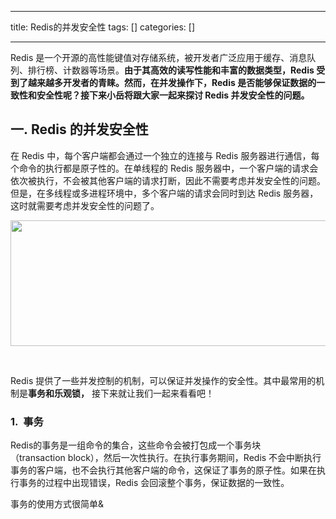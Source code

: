 
--- 
title:  Redis的并发安全性 
tags: []
categories: [] 

---
Redis 是一个开源的高性能键值对存储系统，被开发者广泛应用于缓存、消息队列、排行榜、计数器等场景。**由于其高效的读写性能和丰富的数据类型，Redis 受到了越来越多开发者的青睐。然而，在并发操作下，Redis 是否能够保证数据的一致性和安全性呢？接下来小岳将跟大家一起来探讨 Redis 并发安全性的问题。**

## 一. Redis 的并发安全性

在 Redis 中，每个客户端都会通过一个独立的连接与 Redis 服务器进行通信，每个命令的执行都是原子性的。在单线程的 Redis 服务器中，一个客户端的请求会依次被执行，不会被其他客户端的请求打断，因此不需要考虑并发安全性的问题。但是，在多线程或多进程环境中，多个客户端的请求会同时到达 Redis 服务器，这时就需要考虑并发安全性的问题了。

<img alt="" height="201" src="https://img-blog.csdnimg.cn/10a492e112124e829af7fe92cd8656e6.png" width="592">

 

Redis 提供了一些并发控制的机制，可以保证并发操作的安全性。其中最常用的机制是**事务和乐观锁，** 接下来就让我们一起来看看吧！

### 1.  事务

Redis的事务是一组命令的集合，这些命令会被打包成一个事务块（transaction block），然后一次性执行。在执行事务期间，Redis 不会中断执行事务的客户端，也不会执行其他客户端的命令，这保证了事务的原子性。如果在执行事务的过程中出现错误，Redis 会回滚整个事务，保证数据的一致性。

事务的使用方式很简单&amp;
